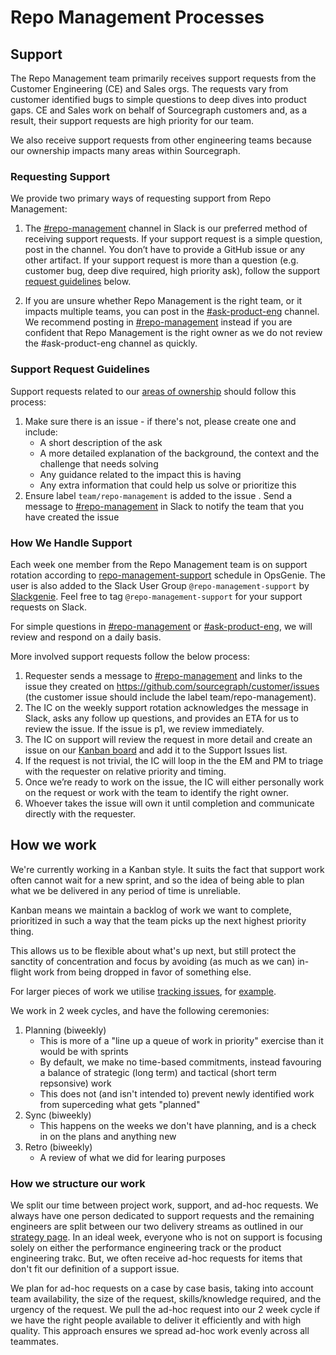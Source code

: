 # Repo Management Processes

## Support

The Repo Management team primarily receives support requests from the Customer Engineering (CE) and Sales orgs. The requests vary from customer identified bugs to simple questions to deep dives into product gaps. CE and Sales work on behalf of Sourcegraph customers and, as a result, their support requests are high priority for our team.

We also receive support requests from other engineering teams because our ownership impacts many areas within Sourcegraph.

### Requesting Support

We provide two primary ways of requesting support from Repo Management:

1. The [#repo-management](https://sourcegraph.slack.com/archives/C02EDAQAJQZ) channel in Slack is our preferred method of receiving support requests. If your support request is a simple question, post in the channel. You don’t have to provide a GitHub issue or any other artifact. If your support request is more than a question (e.g. customer bug, deep dive required, high priority ask), follow the support [request guidelines](#support-request-guidelines) below.

2. If you are unsure whether Repo Management is the right team, or it impacts multiple teams, you can post in the [#ask-product-eng](https://sourcegraph.slack.com/archives/C022SPMNR0W) channel. We recommend posting in [#repo-management](https://sourcegraph.slack.com/archives/C02EDAQAJQZ) instead if you are confident that Repo Management is the right owner as we do not review the #ask-product-eng channel as quickly.

### Support Request Guidelines

Support requests related to our [areas of ownership](index.md#responsibilities) should follow this process:

1. Make sure there is an issue - if there's not, please create one and include:
   - A short description of the ask
   - A more detailed explanation of the background, the context and the challenge that needs solving
   - Any guidance related to the impact this is having
   - Any extra information that could help us solve or prioritize this
2. Ensure label `team/repo-management` is added to the issue
   . Send a message to [#repo-management](https://sourcegraph.slack.com/archives/C02EDAQAJQZ) in Slack to notify the team that you have created the issue

### How We Handle Support

Each week one member from the Repo Management team is on support rotation according to [repo-management-support](https://sourcegraph.app.opsgenie.com/settings/schedule/detail/b553cefc-2466-4ad2-ad0c-66937c790bbf) schedule in OpsGenie. The user is also added to the Slack User Group `@repo-management-support` by [Slackgenie](https://github.com/sourcegraph/background-jobs/tree/main/slackgenie). Feel free to tag `@repo-management-support` for your support requests on Slack.

For simple questions in [#repo-management](https://sourcegraph.slack.com/archives/C02EDAQAJQZ) or [#ask-product-eng](https://sourcegraph.slack.com/archives/C022SPMNR0W), we will review and respond on a daily basis.

More involved support requests follow the below process:

1. Requester sends a message to [#repo-management](https://sourcegraph.slack.com/archives/C02EDAQAJQZ) and links to the issue they created on https://github.com/sourcegraph/customer/issues (the customer issue should include the label team/repo-management).
2. The IC on the weekly support rotation acknowledges the message in Slack, asks any follow up questions, and provides an ETA for us to review the issue. If the issue is p1, we review immediately.
3. The IC on support will review the request in more detail and create an issue on our [Kanban board](https://github.com/orgs/sourcegraph/projects/209/views/1) and add it to the Support Issues list.
4. If the request is not trivial, the IC will loop in the the EM and PM to triage with the requester on relative priority and timing.
5. Once we’re ready to work on the issue, the IC will either personally work on the request or work with the team to identify the right owner.
6. Whoever takes the issue will own it until completion and communicate directly with the requester.

## How we work

We're currently working in a Kanban style. It suits the fact that support work often cannot wait for a new sprint, and so the idea of being able to plan what we be delivered in any period of time is unreliable.

Kanban means we maintain a backlog of work we want to complete, prioritized in such a way that the team picks up the next highest priority thing.

This allows us to be flexible about what's up next, but still protect the sanctity of concentration and focus by avoiding (as much as we can) in-flight work from being dropped in favor of something else.

For larger pieces of work we utilise [tracking issues](../../process/tracking_issues.md), for [example](https://github.com/sourcegraph/sourcegraph/issues/27916).

We work in 2 week cycles, and have the following ceremonies:

1. Planning (biweekly)
   - This is more of a "line up a queue of work in priority" exercise than it would be with sprints
   - By default, we make no time-based commitments, instead favouring a balance of strategic (long term) and tactical (short term repsonsive) work
   - This does not (and isn't intended to) prevent newly identified work from superceding what gets "planned"
2. Sync (biweekly)
   - This happens on the weeks we don't have planning, and is a check in on the plans and anything new
3. Retro (biweekly)
   - A review of what we did for learing purposes

### How we structure our work

We split our time between project work, support, and ad-hoc requests. We always have one person dedicated to support requests and the remaining engineers are split between our two delivery streams as outlined in our [strategy page](../../../../../strategy-goals/strategy/enablement/repo-management/index.md#how-we-plan). In an ideal week, everyone who is not on support is focusing solely on either the performance engineering track or the product engineering trakc. But, we often receive ad-hoc requests for items that don't fit our definition of a support issue.

We plan for ad-hoc requests on a case by case basis, taking into account team availability, the size of the request, skills/knowledge required, and the urgency of the request. We pull the ad-hoc request into our 2 week cycle if we have the right people available to deliver it efficiently and with high quality. This approach ensures we spread ad-hoc work evenly across all teammates.
